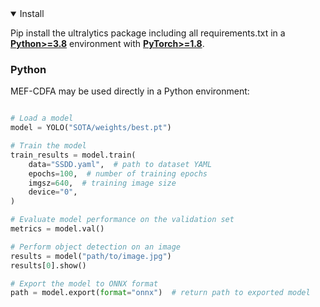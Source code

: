 <details open>
<summary>Install</summary>

Pip install the ultralytics package including all requirements.txt in a [**Python>=3.8**](https://www.python.org/) environment with [**PyTorch>=1.8**](https://pytorch.org/get-started/locally/).

### Python

MEF-CDFA may be used directly in a Python environment:

```python

# Load a model
model = YOLO("SOTA/weights/best.pt")

# Train the model
train_results = model.train(
    data="SSDD.yaml",  # path to dataset YAML
    epochs=100,  # number of training epochs
    imgsz=640,  # training image size
    device="0", 
)

# Evaluate model performance on the validation set
metrics = model.val()

# Perform object detection on an image
results = model("path/to/image.jpg")
results[0].show()

# Export the model to ONNX format
path = model.export(format="onnx")  # return path to exported model
```
